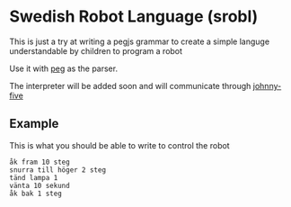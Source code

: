 # Swedish Robot Language (srobl)

This is just a try at writing a pegjs grammar to create a simple languge understandable by children to program a robot

Use it with [peg](http://pegjs.org/) as the parser. 

The interpreter will be added soon and will communicate through [johnny-five](https://github.com/rwaldron/johnny-five)

## Example

This is what you should be able to write to control the robot

    åk fram 10 steg
    snurra till höger 2 steg
    tänd lampa 1
    vänta 10 sekund
    åk bak 1 steg
